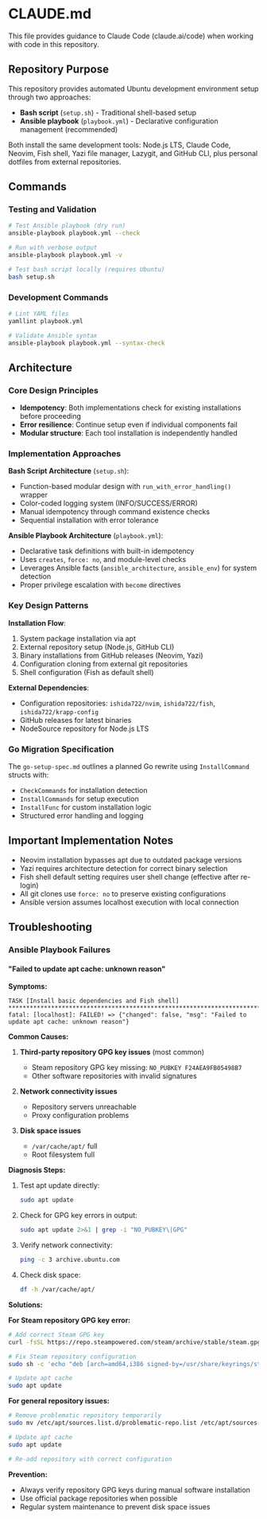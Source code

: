 # CLAUDE.md

This file provides guidance to Claude Code (claude.ai/code) when working with code in this repository.

## Repository Purpose

This repository provides automated Ubuntu development environment setup through two approaches:
- **Bash script** (`setup.sh`) - Traditional shell-based setup
- **Ansible playbook** (`playbook.yml`) - Declarative configuration management (recommended)

Both install the same development tools: Node.js LTS, Claude Code, Neovim, Fish shell, Yazi file manager, Lazygit, and GitHub CLI, plus personal dotfiles from external repositories.

## Commands

### Testing and Validation
```bash
# Test Ansible playbook (dry run)
ansible-playbook playbook.yml --check

# Run with verbose output
ansible-playbook playbook.yml -v

# Test bash script locally (requires Ubuntu)
bash setup.sh
```

### Development Commands
```bash
# Lint YAML files
yamllint playbook.yml

# Validate Ansible syntax
ansible-playbook playbook.yml --syntax-check
```

## Architecture

### Core Design Principles
- **Idempotency**: Both implementations check for existing installations before proceeding
- **Error resilience**: Continue setup even if individual components fail
- **Modular structure**: Each tool installation is independently handled

### Implementation Approaches

**Bash Script Architecture** (`setup.sh`):
- Function-based modular design with `run_with_error_handling()` wrapper
- Color-coded logging system (INFO/SUCCESS/ERROR)
- Manual idempotency through command existence checks
- Sequential installation with error tolerance

**Ansible Playbook Architecture** (`playbook.yml`):
- Declarative task definitions with built-in idempotency
- Uses `creates`, `force: no`, and module-level checks
- Leverages Ansible facts (`ansible_architecture`, `ansible_env`) for system detection
- Proper privilege escalation with `become` directives

### Key Design Patterns

**Installation Flow**:
1. System package installation via apt
2. External repository setup (Node.js, GitHub CLI)
3. Binary installations from GitHub releases (Neovim, Yazi)
4. Configuration cloning from external git repositories
5. Shell configuration (Fish as default shell)

**External Dependencies**:
- Configuration repositories: `ishida722/nvim`, `ishida722/fish`, `ishida722/krapp-config`
- GitHub releases for latest binaries
- NodeSource repository for Node.js LTS

### Go Migration Specification
The `go-setup-spec.md` outlines a planned Go rewrite using `InstallCommand` structs with:
- `CheckCommands` for installation detection
- `InstallCommands` for setup execution  
- `InstallFunc` for custom installation logic
- Structured error handling and logging

## Important Implementation Notes

- Neovim installation bypasses apt due to outdated package versions
- Yazi requires architecture detection for correct binary selection
- Fish shell default setting requires user shell change (effective after re-login)
- All git clones use `force: no` to preserve existing configurations
- Ansible version assumes localhost execution with local connection

## Troubleshooting

### Ansible Playbook Failures

#### "Failed to update apt cache: unknown reason"

**Symptoms:**
```
TASK [Install basic dependencies and Fish shell] ***********************************************************************
fatal: [localhost]: FAILED! => {"changed": false, "msg": "Failed to update apt cache: unknown reason"}
```

**Common Causes:**

1. **Third-party repository GPG key issues** (most common)
   - Steam repository GPG key missing: `NO_PUBKEY F24AEA9FB05498B7`
   - Other software repositories with invalid signatures

2. **Network connectivity issues**
   - Repository servers unreachable
   - Proxy configuration problems

3. **Disk space issues**
   - `/var/cache/apt/` full
   - Root filesystem full

**Diagnosis Steps:**

1. Test apt update directly:
   ```bash
   sudo apt update
   ```

2. Check for GPG key errors in output:
   ```bash
   sudo apt update 2>&1 | grep -i "NO_PUBKEY\|GPG"
   ```

3. Verify network connectivity:
   ```bash
   ping -c 3 archive.ubuntu.com
   ```

4. Check disk space:
   ```bash
   df -h /var/cache/apt/
   ```

**Solutions:**

**For Steam repository GPG key error:**
```bash
# Add correct Steam GPG key
curl -fsSL https://repo.steampowered.com/steam/archive/stable/steam.gpg | sudo gpg --dearmor -o /usr/share/keyrings/steam.gpg

# Fix Steam repository configuration
sudo sh -c 'echo "deb [arch=amd64,i386 signed-by=/usr/share/keyrings/steam.gpg] https://repo.steampowered.com/steam stable steam" > /etc/apt/sources.list.d/steam-stable.list'

# Update apt cache
sudo apt update
```

**For general repository issues:**
```bash
# Remove problematic repository temporarily
sudo mv /etc/apt/sources.list.d/problematic-repo.list /etc/apt/sources.list.d/problematic-repo.list.bak

# Update apt cache
sudo apt update

# Re-add repository with correct configuration
```

**Prevention:**
- Always verify repository GPG keys during manual software installation
- Use official package repositories when possible
- Regular system maintenance to prevent disk space issues